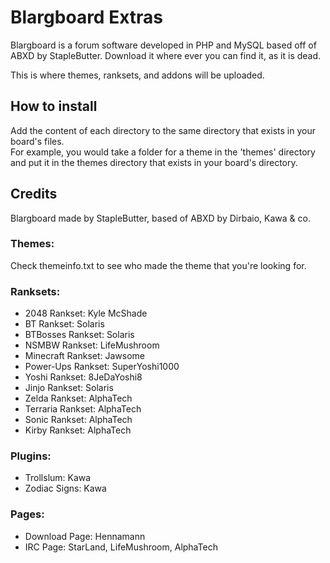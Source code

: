 # Blargboard Extras 

Blargboard is a forum software developed in PHP and MySQL based off of ABXD by StapleButter. Download it where ever you can find it, as it is dead.

This is where themes, ranksets, and addons will be uploaded.  

## How to install  
Add the content of each directory to the same directory that exists in your board's files.  
For example, you would take a folder for a theme in the 'themes' directory and put it in the themes directory that exists in your board's directory. 

## Credits  
Blargboard made by StapleButter, based of ABXD by Dirbaio, Kawa & co.  

### Themes:  
Check themeinfo.txt to see who made the theme that you're looking for.

### Ranksets:  

- 2048 Rankset: Kyle McShade  
- BT Rankset: Solaris  
- BTBosses Rankset: Solaris  
- NSMBW Rankset: LifeMushroom  
- Minecraft Rankset: Jawsome  
- Power-Ups Rankset: SuperYoshi1000  
- Yoshi Rankset: 8JeDaYoshi8  
- Jinjo Rankset: Solaris  
- Zelda Rankset: AlphaTech
- Terraria Rankset: AlphaTech
- Sonic Rankset: AlphaTech
- Kirby Rankset: AlphaTech

### Plugins:  

- Trollslum: Kawa 
- Zodiac Signs: Kawa  

### Pages:  
- Download Page: Hennamann   
- IRC Page: StarLand, LifeMushroom, AlphaTech
